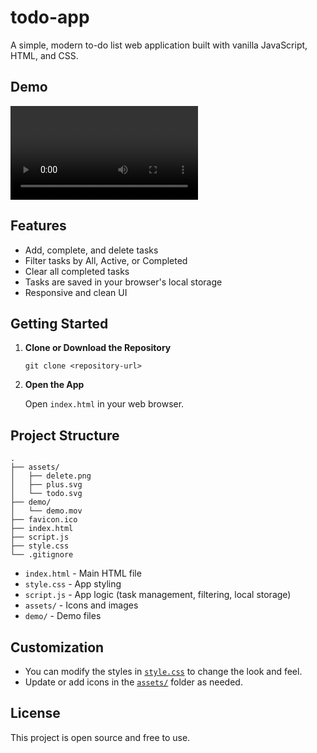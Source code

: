 # todo-app

A simple, modern to-do list web application built with vanilla JavaScript, HTML, and CSS.

## Demo

![todo app demo](demo/demo.mov)

## Features

- Add, complete, and delete tasks
- Filter tasks by All, Active, or Completed
- Clear all completed tasks
- Tasks are saved in your browser's local storage
- Responsive and clean UI

## Getting Started

1. **Clone or Download the Repository**

    ```
    git clone <repository-url>
    ```

2. **Open the App**

    Open `index.html` in your web browser.

## Project Structure

```
.
├── assets/
│   ├── delete.png
│   ├── plus.svg
│   └── todo.svg
├── demo/
│   └── demo.mov
├── favicon.ico
├── index.html
├── script.js
├── style.css
└── .gitignore
```

- `index.html` - Main HTML file
- `style.css` - App styling
- `script.js` - App logic (task management, filtering, local storage)
- `assets/` - Icons and images
- `demo/` - Demo files

## Customization

- You can modify the styles in [`style.css`](style.css) to change the look and feel.
- Update or add icons in the [`assets/`](assets/) folder as needed.

## License

This project is open source and free to use.